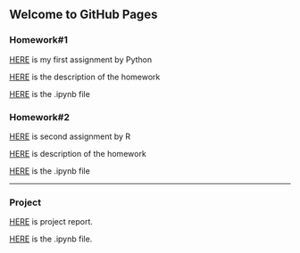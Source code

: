 ## Welcome to GitHub Pages



### Homework#1

[HERE](HW1/Homework-1.html) is my first assignment by Python

[HERE](HW1/IE360_Spring22_HW1.pdf) is the description of the homework

[HERE](HW1/Homework-1.ipynb) is the .ipynb file

### Homework#2

[HERE](HW2/Homework-2.html) is second assignment by  R

[HERE](HW2/IE360_Spring22_HW2.pdf) is description of the homework

[HERE](HW2/Homework-2.ipynb) is the .ipynb file

---------------------------------------------------------------

### Project

[HERE](Project/ie360report.pdf) is project report.

[HERE](Project/Project_Code-3.ipynb) is the .ipynb file.
